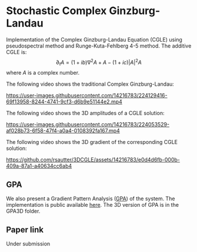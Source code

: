 # Stochastic Complex Ginzburg-Landau

Implementation of the Complex Ginzburg-Landau Equation (CGLE)  using pseudospectral method and Runge-Kuta-Fehlberg 4-5 method.
The additive CGLE is:
    $$\partial_t A = (1+ib) \nabla^2 A + A  - (1+ic) |A|^2A$$
where $A$ is a complex number.

The following video shows the  traditional Complex Ginzburg-Landau:

https://user-images.githubusercontent.com/14216783/224129416-69f13958-8244-4741-9cf3-d6b9e51144e2.mp4

The following video shows the 3D amplitudes of a CGLE solution:

https://user-images.githubusercontent.com/14216783/224053529-af028b73-6f58-47f4-a0a4-0108392fa167.mp4

The following video shows the 3D gradient of the corresponding CGLE solution:


https://github.com/rsautter/3DCGLE/assets/14216783/e0d4d6fb-000b-409a-87a1-a40634cc6ab4



## GPA

We also present a Gradient Pattern Analysis ([GPA](https://en.wikipedia.org/wiki/Gradient_pattern_analysis)) of the system. The implementation is public available [here](https://github.com/rsautter/GPA). The 3D version of GPA is in the GPA3D folder.


## Paper link
Under submission

